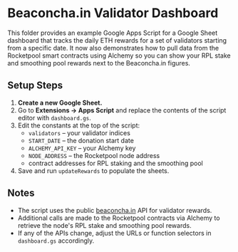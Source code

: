 # Beaconcha.in Validator Dashboard

This folder provides an example Google Apps Script for a Google Sheet dashboard
that tracks the daily ETH rewards for a set of validators starting from a specific date.
It now also demonstrates how to pull data from the Rocketpool smart contracts
using Alchemy so you can show your RPL stake and smoothing pool rewards next to
the Beaconcha.in figures.

## Setup Steps

1. **Create a new Google Sheet.**
2. Go to **Extensions → Apps Script** and replace the contents of the script editor with `dashboard.gs`.
3. Edit the constants at the top of the script:
   - `validators` – your validator indices
   - `START_DATE` – the donation start date
   - `ALCHEMY_API_KEY` – your Alchemy key
   - `NODE_ADDRESS` – the Rocketpool node address
   - contract addresses for RPL staking and the smoothing pool
4. Save and run `updateRewards` to populate the sheets.

## Notes

- The script uses the public [beaconcha.in](https://beaconcha.in) API for validator rewards.
- Additional calls are made to the Rocketpool contracts via Alchemy to retrieve the node's RPL stake and smoothing pool rewards.
- If any of the APIs change, adjust the URLs or function selectors in `dashboard.gs` accordingly.

